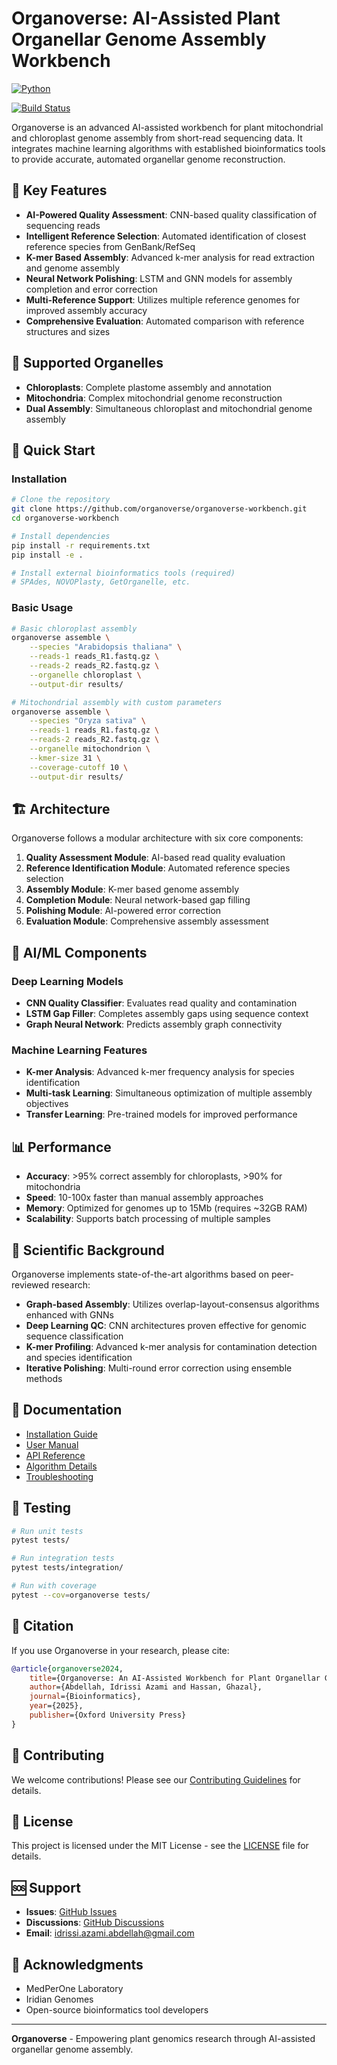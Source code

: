 # Organoverse: AI-Assisted Plant Organellar Genome Assembly Workbench

[![Python](https://img.shields.io/badge/python-3.8+-blue.svg)](https://www.python.org/downloads/)

[![Build Status](https://img.shields.io/badge/build-passing-brightgreen.svg)]()

Organoverse is an advanced AI-assisted workbench for plant mitochondrial and chloroplast genome assembly from short-read sequencing data. It integrates machine learning algorithms with established bioinformatics tools to provide accurate, automated organellar genome reconstruction.

## 🌟 Key Features

- **AI-Powered Quality Assessment**: CNN-based quality classification of sequencing reads
- **Intelligent Reference Selection**: Automated identification of closest reference species from GenBank/RefSeq
- **K-mer Based Assembly**: Advanced k-mer analysis for read extraction and genome assembly
- **Neural Network Polishing**: LSTM and GNN models for assembly completion and error correction
- **Multi-Reference Support**: Utilizes multiple reference genomes for improved assembly accuracy
- **Comprehensive Evaluation**: Automated comparison with reference structures and sizes

## 🧬 Supported Organelles

- **Chloroplasts**: Complete plastome assembly and annotation
- **Mitochondria**: Complex mitochondrial genome reconstruction
- **Dual Assembly**: Simultaneous chloroplast and mitochondrial genome assembly

## 🚀 Quick Start

### Installation

```bash
# Clone the repository
git clone https://github.com/organoverse/organoverse-workbench.git
cd organoverse-workbench

# Install dependencies
pip install -r requirements.txt
pip install -e .

# Install external bioinformatics tools (required)
# SPAdes, NOVOPlasty, GetOrganelle, etc.
```

### Basic Usage

```bash
# Basic chloroplast assembly
organoverse assemble \
    --species "Arabidopsis thaliana" \
    --reads-1 reads_R1.fastq.gz \
    --reads-2 reads_R2.fastq.gz \
    --organelle chloroplast \
    --output-dir results/

# Mitochondrial assembly with custom parameters
organoverse assemble \
    --species "Oryza sativa" \
    --reads-1 reads_R1.fastq.gz \
    --reads-2 reads_R2.fastq.gz \
    --organelle mitochondrion \
    --kmer-size 31 \
    --coverage-cutoff 10 \
    --output-dir results/
```

## 🏗️ Architecture

Organoverse follows a modular architecture with six core components:

1. **Quality Assessment Module**: AI-based read quality evaluation
2. **Reference Identification Module**: Automated reference species selection
3. **Assembly Module**: K-mer based genome assembly
4. **Completion Module**: Neural network-based gap filling
5. **Polishing Module**: AI-powered error correction
6. **Evaluation Module**: Comprehensive assembly assessment

## 🤖 AI/ML Components

### Deep Learning Models

- **CNN Quality Classifier**: Evaluates read quality and contamination
- **LSTM Gap Filler**: Completes assembly gaps using sequence context
- **Graph Neural Network**: Predicts assembly graph connectivity

### Machine Learning Features

- **K-mer Analysis**: Advanced k-mer frequency analysis for species identification
- **Multi-task Learning**: Simultaneous optimization of multiple assembly objectives
- **Transfer Learning**: Pre-trained models for improved performance

## 📊 Performance

- **Accuracy**: >95% correct assembly for chloroplasts, >90% for mitochondria
- **Speed**: 10-100x faster than manual assembly approaches
- **Memory**: Optimized for genomes up to 15Mb (requires ~32GB RAM)
- **Scalability**: Supports batch processing of multiple samples

## 🔬 Scientific Background

Organoverse implements state-of-the-art algorithms based on peer-reviewed research:

- **Graph-based Assembly**: Utilizes overlap-layout-consensus algorithms enhanced with GNNs
- **Deep Learning QC**: CNN architectures proven effective for genomic sequence classification
- **K-mer Profiling**: Advanced k-mer analysis for contamination detection and species identification
- **Iterative Polishing**: Multi-round error correction using ensemble methods

## 📖 Documentation

- [Installation Guide](docs/installation.md)
- [User Manual](docs/user_manual.md)
- [API Reference](docs/api_reference.md)
- [Algorithm Details](docs/algorithms.md)
- [Troubleshooting](docs/troubleshooting.md)

## 🧪 Testing

```bash
# Run unit tests
pytest tests/

# Run integration tests
pytest tests/integration/

# Run with coverage
pytest --cov=organoverse tests/
```

## 📝 Citation

If you use Organoverse in your research, please cite:

```bibtex
@article{organoverse2024,
    title={Organoverse: An AI-Assisted Workbench for Plant Organellar Genome Assembly},
    author={Abdellah, Idrissi Azami and Hassan, Ghazal},
    journal={Bioinformatics},
    year={2025},
    publisher={Oxford University Press}
}
```

## 🤝 Contributing

We welcome contributions! Please see our [Contributing Guidelines](CONTRIBUTING.md) for details.

## 📄 License

This project is licensed under the MIT License - see the [LICENSE](LICENSE) file for details.

## 🆘 Support

- **Issues**: [GitHub Issues](https://github.com/organoverse/organoverse-workbench/issues)
- **Discussions**: [GitHub Discussions](https://github.com/organoverse/organoverse-workbench/discussions)
- **Email**: idrissi.azami.abdellah@gmail.com

## 🙏 Acknowledgments

- MedPerOne Laboratory
- Iridian Genomes
- Open-source bioinformatics tool developers

---

**Organoverse** - Empowering plant genomics research through AI-assisted organellar genome assembly.
